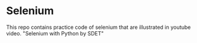 # Selenium
This repo contains practice code of selenium that are illustrated in youtube video. "Selenium with Python by SDET"  
